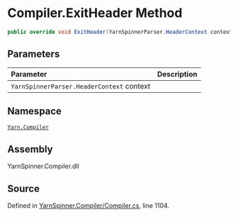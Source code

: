 <!-- This file was generated by a tool. Do not edit this file by hand. -->

# Compiler.ExitHeader Method


```csharp
public override void ExitHeader(YarnSpinnerParser.HeaderContext context)
```

## Parameters
|Parameter|Description|
|:---|:---|
|`YarnSpinnerParser.HeaderContext` context||


## Namespace
[`Yarn.Compiler`](/api/csharp/yarn.compiler/README.md)

## Assembly
YarnSpinner.Compiler.dll

## Source
Defined in [YarnSpinner.Compiler/Compiler.cs](https://github.com/YarnSpinnerTool/YarnSpinner//blob/develop/YarnSpinner.Compiler/Compiler.cs#L1104), line 1104.
